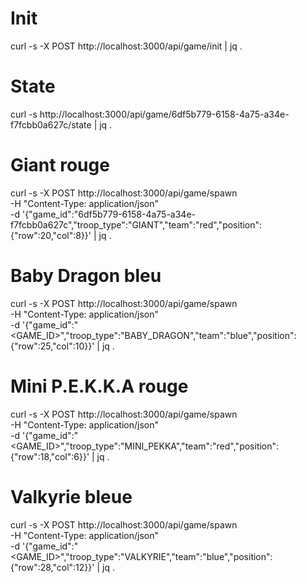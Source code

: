 # Init
curl -s -X POST http://localhost:3000/api/game/init | jq .

# State
curl -s http://localhost:3000/api/game/6df5b779-6158-4a75-a34e-f7fcbb0a627c/state | jq .


# Giant rouge
curl -s -X POST http://localhost:3000/api/game/spawn \
  -H "Content-Type: application/json" \
  -d '{"game_id":"6df5b779-6158-4a75-a34e-f7fcbb0a627c","troop_type":"GIANT","team":"red","position":{"row":20,"col":8}}' | jq .

# Baby Dragon bleu
curl -s -X POST http://localhost:3000/api/game/spawn \
  -H "Content-Type: application/json" \
  -d '{"game_id":"<GAME_ID>","troop_type":"BABY_DRAGON","team":"blue","position":{"row":25,"col":10}}' | jq .

# Mini P.E.K.K.A rouge
curl -s -X POST http://localhost:3000/api/game/spawn \
  -H "Content-Type: application/json" \
  -d '{"game_id":"<GAME_ID>","troop_type":"MINI_PEKKA","team":"red","position":{"row":18,"col":6}}' | jq .

# Valkyrie bleue
curl -s -X POST http://localhost:3000/api/game/spawn \
  -H "Content-Type: application/json" \
  -d '{"game_id":"<GAME_ID>","troop_type":"VALKYRIE","team":"blue","position":{"row":28,"col":12}}' | jq .
